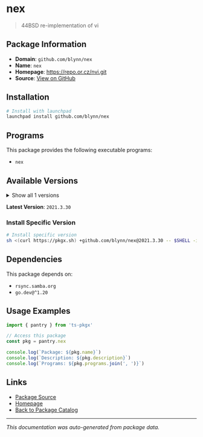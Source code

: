 # nex

> 44BSD re-implementation of vi

## Package Information

- **Domain**: `github.com/blynn/nex`
- **Name**: `nex`
- **Homepage**: https://repo.or.cz/nvi.git
- **Source**: [View on GitHub](https://github.com/pkgxdev/pantry/tree/main/projects/github.com/blynn/nex/package.yml)

## Installation

```bash
# Install with launchpad
launchpad install github.com/blynn/nex
```

## Programs

This package provides the following executable programs:

- `nex`

## Available Versions

<details>
<summary>Show all 1 versions</summary>

- `2021.3.30`

</details>

**Latest Version**: `2021.3.30`

### Install Specific Version

```bash
# Install specific version
sh <(curl https://pkgx.sh) +github.com/blynn/nex@2021.3.30 -- $SHELL -i
```

## Dependencies

This package depends on:

- `rsync.samba.org`
- `go.dev@^1.20`

## Usage Examples

```typescript
import { pantry } from 'ts-pkgx'

// Access this package
const pkg = pantry.nex

console.log(`Package: ${pkg.name}`)
console.log(`Description: ${pkg.description}`)
console.log(`Programs: ${pkg.programs.join(', ')}`)
```

## Links

- [Package Source](https://github.com/pkgxdev/pantry/tree/main/projects/github.com/blynn/nex/package.yml)
- [Homepage](https://repo.or.cz/nvi.git)
- [Back to Package Catalog](../../../package-catalog.md)

---

*This documentation was auto-generated from package data.*
